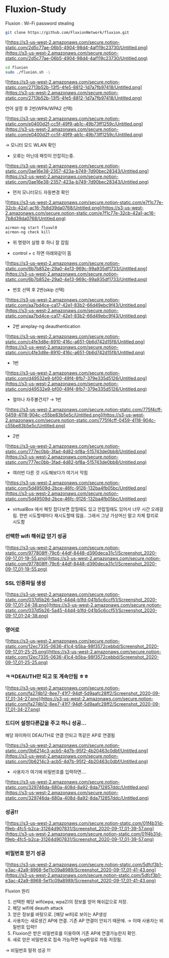 # Fluxion-Study
Fluxion : Wi-Fi password stealing



```bash
git clone https://github.com/FluxionNetwork/fluxion.git
```

![https://s3-us-west-2.amazonaws.com/secure.notion-static.com/2d5c77ae-06b5-4904-98d4-4af119c23730/Untitled.png](https://s3-us-west-2.amazonaws.com/secure.notion-static.com/2d5c77ae-06b5-4904-98d4-4af119c23730/Untitled.png)

```bash
cd fluxion
sudo ./fluxion.sh -i
```

![https://s3-us-west-2.amazonaws.com/secure.notion-static.com/2713b52b-13f5-4fe5-8812-1d7a7fb97418/Untitled.png](https://s3-us-west-2.amazonaws.com/secure.notion-static.com/2713b52b-13f5-4fe5-8812-1d7a7fb97418/Untitled.png)

언어 설정 후 2번(WPA/WPA2 선택)

![https://s3-us-west-2.amazonaws.com/secure.notion-static.com/e0400d2f-cc5f-49f9-ab1c-49b73ff1259c/Untitled.png](https://s3-us-west-2.amazonaws.com/secure.notion-static.com/e0400d2f-cc5f-49f9-ab1c-49b73ff1259c/Untitled.png)

→ 모니터 모드 WLAN 확인

- 오류는 아닌데 패킷이 안잡히는중.

![https://s3-us-west-2.amazonaws.com/secure.notion-static.com/0ae16e38-2357-423a-b749-7d90bec28343/Untitled.png](https://s3-us-west-2.amazonaws.com/secure.notion-static.com/0ae16e38-2357-423a-b749-7d90bec28343/Untitled.png)

- 먼저 모니터모드 자동변경 확인

![https://s3-us-west-2.amazonaws.com/secure.notion-static.com/e7f1c77e-32cb-42a1-ac16-7b8d39da0768/Untitled.png](https://s3-us-west-2.amazonaws.com/secure.notion-static.com/e7f1c77e-32cb-42a1-ac16-7b8d39da0768/Untitled.png)

```bash
airmon-ng start fluxwl0
airmon-ng check kill
```

- 위 명령어 실행 후 하니 잘 잡힘

- control + c 하면 아래와같이 뜸

![https://s3-us-west-2.amazonaws.com/secure.notion-static.com/6b7b852e-29a0-4e13-969c-99a935df1733/Untitled.png](https://s3-us-west-2.amazonaws.com/secure.notion-static.com/6b7b852e-29a0-4e13-969c-99a935df1733/Untitled.png)

- 번호 선택 후 2번(skip 선택)

![https://s3-us-west-2.amazonaws.com/secure.notion-static.com/aa7bd4ce-ca17-42e1-83b2-66d49ebc9f43/Untitled.png](https://s3-us-west-2.amazonaws.com/secure.notion-static.com/aa7bd4ce-ca17-42e1-83b2-66d49ebc9f43/Untitled.png)

- 2번 aireplay-ng deauthentication

![https://s3-us-west-2.amazonaws.com/secure.notion-static.com/c4fe3d8e-8910-416c-a651-0b6d742d15f8/Untitled.png](https://s3-us-west-2.amazonaws.com/secure.notion-static.com/c4fe3d8e-8910-416c-a651-0b6d742d15f8/Untitled.png)

- 1번

![https://s3-us-west-2.amazonaws.com/secure.notion-static.com/d49532e9-bf00-49f4-8fb7-379e335d5126/Untitled.png](https://s3-us-west-2.amazonaws.com/secure.notion-static.com/d49532e9-bf00-49f4-8fb7-379e335d5126/Untitled.png)

- 얼마나 자주볼건지? → 1번

![https://s3-us-west-2.amazonaws.com/secure.notion-static.com/775f4cff-0459-4118-904c-c55be83b5e5c/Untitled.png](https://s3-us-west-2.amazonaws.com/secure.notion-static.com/775f4cff-0459-4118-904c-c55be83b5e5c/Untitled.png)

- 2번

![https://s3-us-west-2.amazonaws.com/secure.notion-static.com/777ec0bb-3fad-4d82-bf8a-515743de0bb8/Untitled.png](https://s3-us-west-2.amazonaws.com/secure.notion-static.com/777ec0bb-3fad-4d82-bf8a-515743de0bb8/Untitled.png)

- 여러번 다른 것 시도해보다가 여기서 막힘

![https://s3-us-west-2.amazonaws.com/secure.notion-static.com/5d49509d-2bce-46fc-9126-132ba4fb05bc/Untitled.png](https://s3-us-west-2.amazonaws.com/secure.notion-static.com/5d49509d-2bce-46fc-9126-132ba4fb05bc/Untitled.png)

- virtualBox 에서 패킷 잡다보면 잡힐때도 있고 안잡힐때도 있어서 너무 시간 오래걸림. 한번 시도할때마다 재시도할때 많음.. 그래서 그냥 가상머신 말고 자체 칼리로 시도함

### 선택한 wifi 해쉬값 얻기 성공

![https://s3-us-west-2.amazonaws.com/secure.notion-static.com/977808ff-79c6-44df-8448-d390deca31c1/Screenshot_2020-09-17_01-19-55.png](https://s3-us-west-2.amazonaws.com/secure.notion-static.com/977808ff-79c6-44df-8448-d390deca31c1/Screenshot_2020-09-17_01-19-55.png)

### SSL 인증파일 생성

![https://s3-us-west-2.amazonaws.com/secure.notion-static.com/037d5b26-5a45-44d4-b1fd-041b5c6ccf51/Screenshot_2020-09-17_01-24-38.png](https://s3-us-west-2.amazonaws.com/secure.notion-static.com/037d5b26-5a45-44d4-b1fd-041b5c6ccf51/Screenshot_2020-09-17_01-24-38.png)

### 영어로

![https://s3-us-west-2.amazonaws.com/secure.notion-static.com/12ec7335-0636-41c4-b5ba-98f3572cebbd/Screenshot_2020-09-17_01-25-25.png](https://s3-us-west-2.amazonaws.com/secure.notion-static.com/12ec7335-0636-41c4-b5ba-98f3572cebbd/Screenshot_2020-09-17_01-25-25.png)

### ㅋㅋDEAUTH만 되고 또 계속안됨 ㅎㅎ

![https://s3-us-west-2.amazonaws.com/secure.notion-static.com/fa274b12-8ee7-41f7-94df-5d9aafc28ff2/Screenshot_2020-09-17_01-34-27.png](https://s3-us-west-2.amazonaws.com/secure.notion-static.com/fa274b12-8ee7-41f7-94df-5d9aafc28ff2/Screenshot_2020-09-17_01-34-27.png)

### 드디어 설정다른값을 주고 하니 성공...

해당 와이파이 DEAUTH로 연결 안되고 똑같은 AP로 연결됨

![https://s3-us-west-2.amazonaws.com/secure.notion-static.com/0b6214c3-acb5-4d7b-95f2-4b20463c0dbf/Untitled.png](https://s3-us-west-2.amazonaws.com/secure.notion-static.com/0b6214c3-acb5-4d7b-95f2-4b20463c0dbf/Untitled.png)

- 사용자가 여기에 비밀번호를 입력하면....

![https://s3-us-west-2.amazonaws.com/secure.notion-static.com/329746da-680a-408d-8a92-8da712857ddc/Untitled.png](https://s3-us-west-2.amazonaws.com/secure.notion-static.com/329746da-680a-408d-8a92-8da712857ddc/Untitled.png)

### 성공!!

![https://s3-us-west-2.amazonaws.com/secure.notion-static.com/01f4b31d-f9eb-4fc5-b2ca-31264d907831/Screenshot_2020-09-17_01-39-57.png](https://s3-us-west-2.amazonaws.com/secure.notion-static.com/01f4b31d-f9eb-4fc5-b2ca-31264d907831/Screenshot_2020-09-17_01-39-57.png)

### 비밀번호 얻기 성공

![https://s3-us-west-2.amazonaws.com/secure.notion-static.com/5dfcf3b1-e3ac-42a9-8968-5e11c09a8989/Screenshot_2020-09-17_01-41-43.png](https://s3-us-west-2.amazonaws.com/secure.notion-static.com/5dfcf3b1-e3ac-42a9-8968-5e11c09a8989/Screenshot_2020-09-17_01-41-43.png)

Fluxion 원리

1. 선택한 해당 wifi(wpa, wpa2)의 정보를 얻어 해쉬값으로 저장.
2. 해당 wifi에 deauth attack
3. 얻은 정보를 바탕으로. [해당 wifi]로 보이는 AP생성
4. 사용자는 새로생긴 AP에 연결. 기존 AP 연결이 안되기 때문에. → 이때 사용자는 비밀번호 입력!!
5. Fluxion은 받은 비밀번호를 이용하여 기존 AP에 연결가능한지 확인.
6. 새로 얻은 비밀번호로 접속 가능하면 log파일로 자동 저장됨.  

→ 비밀번호 탈취 성공 !!!
